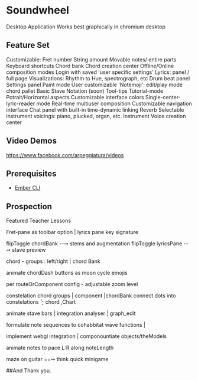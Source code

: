 # Soundwheel
  Desktop Application
  Works best graphically in chromium desktop 
  
## Feature Set
Customizable:
 Fret number
 String amount
Movable notes/ entire parts
Keyboard shortcuts
Chord bank
Chord creation center
Offline/Online composition modes
Login with saved 'user specific settings'
Lyrics: panel / full page
Visualizations: Rhythm to Hue, spectrograph, etc
Drum beat panel
Settings panel
Paint mode
User customizable 'Notemoji':
   edit/play mode
   chord pallet
Basic Stave Notation (soon)
Tool-tips
Tutorial-mode
Potrait/Horizontal aspects
Customizable interface colors
Single-center-lyric-reader mode
Real-time multiuser composition
Customizable navigation interface
Chat panel with built-in time-dynamic linking
Reverb
Selectable instrument voicings: piano, plucked, organ, etc.
Instrument Voice creation center

## Video Demos ##
https://www.facebook.com/arpeggiatura/videos

## Prerequisites
* [Ember CLI](http://ember-cli.com/)


## Prospection
Featured Teacher Lessons

Fret-pane as toolbar option | lyrics pane
key signature

flipToggle chordBank --➙ stems and augmentation
flipToggle lyricsPane --➙ stave preview

chord - groups : left/right | chord Bank

animate chordDash buttons as moon cycle emojis


per routeOrComponent config - adjustable zoom level

constelation chord groups | component
	|chordBank connect dots into constelations ⢑ chord ,Chart


animate stave bars | integration analyser | graph_edit

formulate note sequences to cohabbitat wave functions |

implement webgl integration | componountiate objects/theModels


animate notes to pace L:R along noteLength

maze on guitar ==➙ think quick minigame

##And
Thank you.
